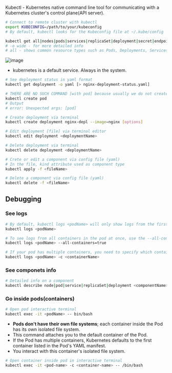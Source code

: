 Kubectl - Kubernetes native command line tool for communicating with a Kubernetes cluster's control plane(API server).

```bash
# Connect to remote cluster with kubectl
export KUBECONFIG=/path/to/your/kubeconfig
# By default, kubectl looks for the Kubeconfig file at ~/.kube/config
```

```bash
kubectl get all|nodes|pods|services|replicaSet|deployment|secret|endpoints [-o wide]
# -o wide - for more detailed info
# all - shows common resource types such as Pods, Deployments, Services, ReplicaSets, and StatefulSets, but not Secrets, ConfigMaps, or other non-pod-related resources
```
![image](https://github.com/user-attachments/assets/6c3d26d8-2152-4023-83bc-f3aa179de3e2)
- kubernetes is a default service. Always in the system.
```bash
# See deployment status in yaml format
kubectl get deployment -o yaml [> nginx-deployment-status.yaml]
```
```bash
# THERE ARE NO SUCH COMMAND [with pod] because usually we do not create pods directly
kubectl create pod
# Output
# error: Unexpected args: [pod]
```
```bash
# Create deployment via terminal
kubectl create deployment nginx-depl --image=nginx [options]
```
```bash
# Edit deployment [file] via terminal editor
kubectl edit deployment <deploymentName>
```
```bash
# Delete deployment via terminal
kubectl delete deployment <deploymentName>
```
```bash
# Crete or edit a component via config file (yaml)
# In the file, kind attribute used as component type
kubectl apply -f <fileName>
```
```bash
# Delete a component via config file (yaml)
kubectl delete -f <fileName>
```
## Debugging

### See logs

```bash
# By default, kubectl logs <podName> will only show logs from the first container inside the pod (if there are multiple containers).
kubectl logs <podName>

# To see logs from all containers in the pod at once, use the --all-containers flag
kubectl logs <podName> --all-containers=true

# If your pod has multiple containers, you need to specify which container's logs you want to see
kubectl logs <podName> -c <containerName>
```

### See componets info

```bash
# Detailed info on a component
kubectl describe node|pod|service|replicaSet|deployment <componentName>
```

### Go inside pods(containers)

```bash
# Open pod interactive terminal
kubectl exec -it <podName> -- bin/bash
```
- **Pods don't have their own file systems**; each container inside the Pod has its own isolated file system.
- This command attaches you to the default container of the Pod.
- If the Pod has multiple containers, Kubernetes defaults to the first container listed in the Pod's YAML manifest.
- You interact with this container's isolated file system.

```bash
# Open container inside pod in interactive terminal
kubectl exec -it <pod-name> -c <container-name> -- /bin/bash
```
